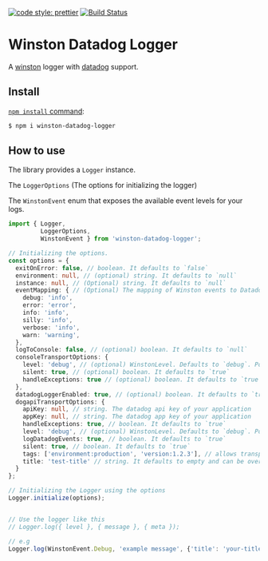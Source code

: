 [![code style: prettier](https://img.shields.io/badge/code_style-prettier-ff69b4.svg?style=flat-square)](https://github.com/prettier/prettier)
[![Build Status](https://travis-ci.com/kioannou/winston-datadog-logger.svg?branch=master)](https://travis-ci.com/kioannou/winston-datadog-logger)

# Winston Datadog Logger

A [winston](https://www.npmjs.com/package/express-winston) logger with [datadog](https://www.datadoghq.com/) support.

## Install
[`npm install` command](https://docs.npmjs.com/getting-started/installing-npm-packages-locally):

```bash
$ npm i winston-datadog-logger
```


## How to use

The library provides a `Logger` instance. 

The `LoggerOptions` (The options for initializing the logger)

The `WinstonEvent` enum that exposes 
the available event levels for your logs.

```typescript
import { Logger, 
         LoggerOptions, 
         WinstonEvent } from 'winston-datadog-logger';

// Initializing the options. 
const options = {
  exitOnError: false, // boolean. It defaults to `false`
  environment: null, // (optional) string. It defaults to `null`
  instance: null, // (Optional) string. It defaults to `null`
  eventMapping: { // (Optional) The mapping of Winston events to Datadog ones. Possible values: `info`, `error`, `warning`, `success`
    debug: 'info',
    error: 'error',
    info: 'info',
    silly: 'info',
    verbose: 'info',
    warn: 'warning',
  },
  logToConsole: false, // (optional) boolean. It defaults to `null`
  consoleTransportOptions: {
    level: 'debug', // (optional) WinstonLevel. Defaults to `debug`. Possible values `error`, `warning`, `info`, `verbose`, `debug`, `silly`
    silent: true, // (optional) boolean. It defaults to `true`
    handleExceptions: true // (optional) boolean. It defaults to `true`
  },
  datadogLoggerEnabled: true, // (optional) boolean. It defaults to `true`
  dogapiTransportOptions: {
    apiKey: null, // string. The datadog api key of your application
    appKey: null, // string. The datadog app key of your application
    handleExceptions: true, // boolean. It defaults to `true`
    level: 'debug', // (optional) WinstonLevel. Defaults to `debug`. Possible values `error`, `warning`, `info`, `verbose`, `debug`, `silly`
    logDatadogEvents: true, // boolean. It defaults to `true`
    silent: true, // boolean. It defaults to `true`
    tags: ['environment:production', 'version:1.2.3'], // allows transport level tagging in datadog
    title: 'test-title' // string. It defaults to empty and can be overridden in the log messages
  }
};

// Initializing the Logger using the options
Logger.initialize(options);


// Use the logger like this
// Logger.log({ level }, { message }, { meta });

// e.g
Logger.log(WinstonEvent.Debug, 'example message', {'title': 'your-title'});
```

